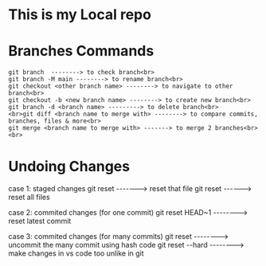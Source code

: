 # This is my Local repo

# Branches Commands 
    git branch  --------> to check branch<br>
    git branch -M main --------> to rename branch<br>
    git checkout <other branch name> --------> to navigate to other branch<br>
    git checkout -b <new branch name> --------> to create new branch<br>
    git branch -d <branch name> ---------> to delete branch<br>
    <br>git diff <branch name to merge with> --------> to compare commits, branches, files & more<br>
    git merge <branch name to merge with> -------> to merge 2 branches<br>
    <br> 
# Undoing Changes

case 1: staged changes
    git reset <file name> -------> reset that file
    git reset ------> reset all files

case 2: commited changes (for one commit)
    git reset HEAD~1 --------> reset latest commit 

case 3: commited changes (for many commits)
    git reset <commit hash> --------> uncommit the many commit using hash code
    git reset --hard <commit hash> --------> make changes in vs code too unlike in git


